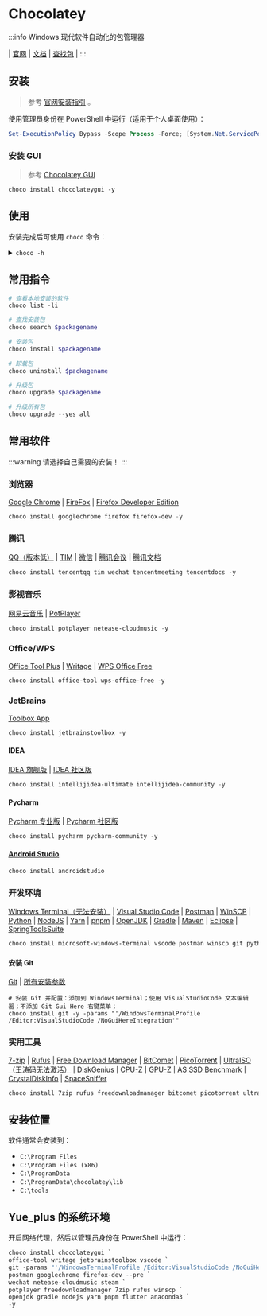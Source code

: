 # Chocolatey

:::info
Windows 现代软件自动化的包管理器

| [官网](https://chocolatey.org/)
| [文档](https://docs.chocolatey.org/en-us/)
| [查找包](https://community.chocolatey.org/packages)
|
:::

## 安装

> 参考 [官网安装指引](https://chocolatey.org/install) 。

使用管理员身份在 PowerShell 中运行（适用于个人桌面使用）：

```powershell
Set-ExecutionPolicy Bypass -Scope Process -Force; [System.Net.ServicePointManager]::SecurityProtocol = [System.Net.ServicePointManager]::SecurityProtocol -bor 3072; iex ((New-Object System.Net.WebClient).DownloadString('https://community.chocolatey.org/install.ps1'))
```

### 安装 GUI

> 参考 [Chocolatey GUI](https://docs.chocolatey.org/en-us/chocolatey-gui/setup/installation)

```shell
choco install chocolateygui -y
```

## 使用

安装完成后可使用 `choco` 命令：

<details>
<summary><code>choco -h</code></summary>

```text
PS C:\Users\Yue_plus> choco -h
This is a listing of all of the different things you can pass to choco.

DEPRECATION NOTICE

The shims `chocolatey`, `cinst`, `clist`, `cpush`, `cuninst` and `cup` are deprecated.
We recommend updating all scripts to use their full command equivalent as these will be
removed in v2.0.0 of Chocolatey.

Options and Switches

 -v, --version
     Version - Prints out the Chocolatey version. Available in 0.9.9+.

Commands

 * apikey - retrieves, saves or deletes an apikey for a particular source
 * config - Retrieve and configure config file settings
 * export - exports list of currently installed packages
 * feature - view and configure choco features
 * features - view and configure choco features (alias for feature)
 * find - searches remote or local packages (alias for search)
 * help - displays top level help information for choco
 * info - retrieves package information. Shorthand for choco search pkgname --exact --verbose
 * install - installs packages using configured sources
 * list - lists remote or local packages
 * new - creates template files for creating a new Chocolatey package
 * outdated - retrieves information about packages that are outdated. Similar to upgrade all --noop
 * pack - packages nuspec, scripts, and other Chocolatey package resources into a nupkg file
 * pin - suppress upgrades for a package
 * push - pushes a compiled nupkg to a source
 * search - searches remote or local packages
 * setapikey - retrieves, saves or deletes an apikey for a particular source (alias for apikey)
 * source - view and configure default sources
 * sources - view and configure default sources (alias for source)
 * template - get information about installed templates
 * templates - get information about installed templates (alias for template)
 * uninstall - uninstalls a package
 * unpackself - re-installs Chocolatey base files
 * upgrade - upgrades packages from various sources


Please run chocolatey with `choco command -help` for specific help on
 each command.

How To Pass Options / Switches

You can pass options and switches in the following ways:

 * Unless stated otherwise, an option/switch should only be passed one
   time. Otherwise you may find weird/non-supported behavior.
 * `-`, `/`, or `--` (one character switches should not use `--`)
 * **Option Bundling / Bundled Options**: One character switches can be
   bundled. e.g. `-d` (debug), `-f` (force), `-v` (verbose), and `-y`
   (confirm yes) can be bundled as `-dfvy`.
 * NOTE: If `debug` or `verbose` are bundled with local options
   (not the global ones above), some logging may not show up until after
   the local options are parsed.
 * **Use Equals**: You can also include or not include an equals sign
   `=` between options and values.
 * **Quote Values**: When you need to quote an entire argument, such as
   when using spaces, please use a combination of double quotes and
   apostrophes (`"'value'"`). In cmd.exe you can just use double quotes
   (`"value"`) but in powershell.exe you should use backticks
   (`` `"value`" ``) or apostrophes (`'value'`). Using the combination
   allows for both shells to work without issue, except for when the next
   section applies.
 * **Pass quotes in arguments**: When you need to pass quoted values to
   to something like a native installer, you are in for a world of fun. In
   cmd.exe you must pass it like this: `-ia "/yo=""Spaces spaces"""`. In
   PowerShell.exe, you must pass it like this: `-ia '/yo=""Spaces spaces""'`.
   No other combination will work. In PowerShell.exe if you are on version
   v3+, you can try `--%` before `-ia` to just pass the args through as is,
   which means it should not require any special workarounds.
 * **Periods in PowerShell**: If you need to pass a period as part of a
   value or a path, PowerShell doesn't always handle it well. Please
   quote those values using "Quote Values" section above.
 * Options and switches apply to all items passed, so if you are
   installing multiple packages, and you use `--version=1.0.0`, choco
   is going to look for and try to install version 1.0.0 of every
   package passed. So please split out multiple package calls when
   wanting to pass specific options.

Scripting / Integration - Best Practices / Style Guide

When writing scripts, such as PowerShell scripts passing options and
switches, there are some best practices to follow to ensure that you
don't run into issues later. This also applies to integrations that
are calling Chocolatey and parsing output. Chocolatey **uses**
PowerShell, but it is an exe, so it cannot return PowerShell objects.

Following these practices ensures both readability of your scripts AND
compatibility across different versions and editions of Chocolatey.
Following this guide will ensure your experience is not frustrating
based on choco not receiving things you think you are passing to it.

 * For consistency, always use `choco`, not `choco.exe`. Never use
   shortcut commands like `cinst` or `cup` (The shortcuts `cinst`
   and `cup` will be removed in v2.0.0).
 * Always have the command as the first argument to `choco`. e.g.
   `choco install`, where `install` is the command.
 * If there is a subcommand, ensure that is the second argument. e.g.
   `choco source list`, where `source` is the command and `list` is the
   subcommand.
 * Typically the subject comes next. If installing packages, the
   subject would be the package names, e.g. `choco install pkg1 pkg2`.
 * Never use 'nupkg' or point directly to a nupkg file UNLESS using
   'choco push'. Use the source folder instead, e.g. `choco install
   <package id> --source="'c:\folder\with\package'"` instead of
   `choco install DoNotDoThis.1.0.nupkg` or `choco install DoNotDoThis
    --source="'c:\folder\with\package\DoNotDoThis.1.0.nupkg'"`.
 * Switches and parameters are called simply options. Options come
   after the subject. e.g. `choco install pkg1 --debug --verbose`.
 * Never use the force option (`--force`/`-f`) in scripts (or really
   otherwise as a default mode of use). Force is an override on
   Chocolatey behavior. If you are wondering why Chocolatey isn't doing
   something like the documentation says it should, it's likely because
   you are using force. Stop.
 * Always use full option name. If the short option is `-n`, and the
   full option is `--name`, use `--name`. The only acceptable short
   option for use in scripts is `-y`. Find option names in help docs
   online or through `choco -?` /`choco [Command Name] -?`.
 * For scripts that are running automated, always use `-y`. Do note
   that even with `-y` passed, some things / state issues detected will
   temporarily stop for input - the key here is temporarily. They will
   continue without requiring any action after the temporary timeout
   (typically 30 seconds).
 * Full option names are prepended with two dashes, e.g. `--` or
   `--debug --verbose --ignore-proxy`.
 * When setting a value to an option, always put an equals (`=`)
   between the name and the setting, e.g. `--source="'local'"`.
 * When setting a value to an option, always surround the value
   properly with double quotes bookending apostrophes, e.g.
   `--source="'internal_server'"`.
 * If you are building PowerShell scripts, you can most likely just
   simply use apostrophes surrounding option values, e.g.
   `--source='internal_server'`.
 * Prefer upgrade to install in scripts. You can't `install` to a newer
   version of something, but you can `choco upgrade` which will do both
   upgrade or install (unless switched off explicitly).
 * If you are sharing the script with others, pass `--source` to be
   explicit about where the package is coming from. Use full link and
   not source name ('https://community.chocolatey.org/api/v2' versus
   'chocolatey').
 * If parsing output, you might want to use `--limit-output`/`-r` to
   get output in a more machine parseable format. NOTE: Not all
   commands handle return of information in an easily digestible
   output.
 * Use exit codes to determine status. Chocolatey exits with 0 when
   everything worked appropriately and other exits codes like 1 when
   things error. There are package specific exit codes that are
   recommended to be used and reboot indicating exit codes as well. To
   check exit code when using PowerShell, immediately call
   `$exitCode = $LASTEXITCODE` to get the value choco exited with.

Here's an example following bad practices (line breaks added for
 readability):

  `choco install pkg1 -y -params '/Option:Value /Option2:value with
   spaces' --c4b-option 'Yaass' --option-that-is-new 'dude upgrade'`

Now here is that example written with best practices (again line
 breaks added for readability - there are not line continuations
 for choco):

  `choco upgrade pkg1 -y --source="'https://community.chocolatey.org/api/v2'"
   --package-parameters="'/Option:Value /Option2:value with spaces'"
   --c4b-option="'Yaass'" --option-that-is-new="'dude upgrade'"`

Note the differences between the two:
 * Which is more self-documenting?
 * Which will allow for the newest version of something installed or
   upgraded to (which allows for more environmental consistency on
   packages and versions)?
 * Which may throw an error on a badly passed option?
 * Which will throw errors on unknown option values? See explanation
   below.

Chocolatey ignores options it doesn't understand, but it can only
 ignore option values if they are tied to the option with an
 equals sign ('='). Note those last two options in the examples above?
 If you roll off of a commercial edition or someone with older version
 attempts to run the badly crafted script `--c4b-option 'Yaass'
 --option-that-is-new 'dude upgrade'`, they are likely to see errors on
 'Yaass' and 'dude upgrade' because they are not explicitly tied to the
 option they are written after. Now compare that to the other script.
 Choco will ignore `--c4b-option="'Yaass'"` and
 `--option-that-is-new="'dude upgrade'"` as a whole when it doesn't
 register the options. This means that your script doesn't error.

Following these scripting best practices will ensure your scripts work
 everywhere they are used and with newer versions of Chocolatey.


Default Options and Switches

 -?, --help, -h
     Prints out the help menu.

 -d, --debug
     Debug - Show debug messaging.

 -v, --verbose
     Verbose - Show verbose messaging. Very verbose messaging, avoid using
       under normal circumstances.

     --trace
     Trace - Show trace messaging. Very, very verbose trace messaging. Avoid
       except when needing super low-level .NET Framework debugging. Available
       in 0.10.4+.

     --nocolor, --no-color
     No Color - Do not show colorization in logging output. This overrides
       the feature 'logWithoutColor', set to 'False'. Available in 0.10.9+.

     --acceptlicense, --accept-license
     AcceptLicense - Accept license dialogs automatically. Reserved for
       future use.

 -y, --yes, --confirm
     Confirm all prompts - Chooses affirmative answer instead of prompting.
       Implies --accept-license

 -f, --force
     Force - force the behavior. Do not use force during normal operation -
       it subverts some of the smart behavior for commands.

     --noop, --whatif, --what-if
     NoOp / WhatIf - Don't actually do anything.

 -r, --limitoutput, --limit-output
     LimitOutput - Limit the output to essential information

     --timeout, --execution-timeout=VALUE
     CommandExecutionTimeout (in seconds) - The time to allow a command to
       finish before timing out. Overrides the default execution timeout in the
       configuration of 2700 seconds. '0' for infinite starting in 0.10.4.

 -c, --cache, --cachelocation, --cache-location=VALUE
     CacheLocation - Location for download cache, defaults to %TEMP% or value
       in chocolatey.config file.

     --allowunofficial, --allow-unofficial, --allowunofficialbuild, --allow-unofficial-build
     AllowUnofficialBuild - When not using the official build you must set
       this flag for choco to continue.

     --failstderr, --failonstderr, --fail-on-stderr, --fail-on-standard-error, --fail-on-error-output
     FailOnStandardError - Fail on standard error output (stderr), typically
       received when running external commands during install providers. This
       overrides the feature failOnStandardError.

     --use-system-powershell
       instead of the built-in PowerShell host. Should only be used when
       internal host is failing. Available in 0.9.10+.

     --no-progress
     Do Not Show Progress - Do not show download progress percentages.
       Available in 0.10.4+.

     --proxy=VALUE
     Proxy Location - Explicit proxy location. Overrides the default proxy
       location of ''. Available for config settings in 0.9.9.9+, this CLI
       option available in 0.10.4+.

     --proxy-user=VALUE
     Proxy User Name - Explicit proxy user (optional). Requires explicit
       proxy (`--proxy` or config setting). Overrides the default proxy user of
       ''. Available for config settings in 0.9.9.9+, this CLI option available
       in 0.10.4+.

     --proxy-password=VALUE
     Proxy Password - Explicit proxy password (optional) to be used with
       username. Requires explicit proxy (`--proxy` or config setting) and user
       name.  Overrides the default proxy password (encrypted in settings if
       set). Available for config settings in 0.9.9.9+, this CLI option
       available in 0.10.4+.

     --proxy-bypass-list=VALUE
     ProxyBypassList - Comma separated list of regex locations to bypass on
       proxy. Requires explicit proxy (`--proxy` or config setting). Overrides
       the default proxy bypass list of ''. Available in 0.10.4+.

     --proxy-bypass-on-local
     Proxy Bypass On Local - Bypass proxy for local connections. Requires
       explicit proxy (`--proxy` or config setting). Overrides the default
       proxy bypass on local setting of 'True'. Available in 0.10.4+.

     --log-file=VALUE
     Log File to output to in addition to regular loggers. Available in 0.1-
       0.8+.

     --skipcompatibilitychecks, --skip-compatibility-checks
     SkipCompatibilityChecks - Prevent warnings being shown before and after
       command execution when a runtime compatibility problem is found between
       the version of Chocolatey and the Chocolatey Licensed Extension.
       Available in 1.1.0+
Chocolatey v1.2.0
```

</details>



## 常用指令

```powershell
# 查看本地安装的软件
choco list -li

# 查找安装包
choco search $packagename

# 安装包
choco install $packagename

# 卸载包
choco uninstall $packagename

# 升级包
choco upgrade $packagename

# 升级所有包
choco upgrade --yes all
```

## 常用软件

:::warning
请选择自己需要的安装！
:::

### 浏览器

  [Google Chrome](https://community.chocolatey.org/packages/GoogleChrome)
| [FireFox](https://community.chocolatey.org/packages/Firefox)
| [Firefox Developer Edition](https://community.chocolatey.org/packages/firefox-dev)

```powershell
choco install googlechrome firefox firefox-dev -y
```

### 腾讯

  [QQ（版本低）](https://community.chocolatey.org/packages/tencentqq)
| [TIM](https://community.chocolatey.org/packages/tim)
| [微信](https://community.chocolatey.org/packages/wechat)
| [腾讯会议](https://community.chocolatey.org/packages/tencentmeeting)
| [腾讯文档](https://community.chocolatey.org/packages/tencentdocs)

```powershell
choco install tencentqq tim wechat tencentmeeting tencentdocs -y
```

### 影视音乐

  [网易云音乐](https://community.chocolatey.org/packages/netease-cloudmusic)
| [PotPlayer](https://community.chocolatey.org/packages/potplayer)

```powershell
choco install potplayer netease-cloudmusic -y
```

### Office/WPS

  [Office Tool Plus](https://community.chocolatey.org/packages/office-tool)
| [Writage](https://community.chocolatey.org/packages/writage)
| [WPS Office Free](https://community.chocolatey.org/packages/wps-office-free)

```powershell
choco install office-tool wps-office-free -y
```

### JetBrains

[Toolbox App](https://community.chocolatey.org/packages/jetbrainstoolbox)

```powershell
choco install jetbrainstoolbox -y
```

#### IDEA

  [IDEA 旗舰版](https://community.chocolatey.org/packages/intellijidea-ultimate)
| [IDEA 社区版](https://community.chocolatey.org/packages/intellijidea-community)

```powershell
choco install intellijidea-ultimate intellijidea-community -y
```

#### Pycharm

  [Pycharm 专业版](https://community.chocolatey.org/packages/Pycharm)
| [Pycharm 社区版](https://community.chocolatey.org/packages/PyCharm-community)

```powershell
choco install pycharm pycharm-community -y
```

#### [Android Studio](https://community.chocolatey.org/packages/AndroidStudio)

```powershell
choco install androidstudio
```

### 开发环境

  [Windows Terminal（无法安装）](https://community.chocolatey.org/packages/microsoft-windows-terminal)
| [Visual Studio Code](https://community.chocolatey.org/packages/vscode)
| [Postman](https://community.chocolatey.org/packages/postman)
| [WinSCP](https://community.chocolatey.org/packages/winscp)
| [Python](https://community.chocolatey.org/packages/python)
| [NodeJS](https://community.chocolatey.org/packages/nodejs)
| [Yarn](https://community.chocolatey.org/packages/yarn)
| [pnpm](https://community.chocolatey.org/packages/pnpm)
| [OpenJDK](https://community.chocolatey.org/packages/openjdk)
| [Gradle](https://community.chocolatey.org/packages/gradle)
| [Maven](https://community.chocolatey.org/packages/maven)
| [Eclipse](https://community.chocolatey.org/packages/eclipse)
| [SpringToolsSuite](https://community.chocolatey.org/packages/SpringToolSuite)

```powershell
choco install microsoft-windows-terminal vscode postman winscp git python nodejs yarn pnpm openjdk gradle maven eclipse springtoolsuite -y
```

#### 安装 Git

  [Git](https://community.chocolatey.org/packages/git)
| [所有安装参数](https://github.com/chocolatey-community/chocolatey-packages/blob/master/automatic/git.install/ARGUMENTS.md)


```shell
# 安装 Git 并配置：添加到 WindowsTerminal；使用 VisualStudioCode 文本编辑器；不添加 Git Gui Here 右键菜单； 
choco install git -y -params "'/WindowsTerminalProfile /Editor:VisualStudioCode /NoGuiHereIntegration'"
```

### 实用工具

  [7-zip](https://community.chocolatey.org/packages/7zip)
| [Rufus](https://community.chocolatey.org/packages/rufus)
| [Free Download Manager](https://community.chocolatey.org/packages/FreeDownloadManager)
| [BitComet](https://community.chocolatey.org/packages/bitcomet)
| [PicoTorrent](https://community.chocolatey.org/packages/picotorrent)
| [UltraISO（王涛码无法激活）](https://community.chocolatey.org/packages/ultraiso)
| [DiskGenius](https://community.chocolatey.org/packages/diskgenius)
| [CPU-Z](https://community.chocolatey.org/packages/cpu-z)
| [GPU-Z](https://community.chocolatey.org/packages/gpu-z)
| [AS SSD Benchmark](https://community.chocolatey.org/packages/as-ssd)
| [CrystalDiskInfo](https://community.chocolatey.org/packages/crystaldiskinfo)
| [SpaceSniffer](https://community.chocolatey.org/packages/spacesniffer)

```powershell
choco install 7zip rufus freedownloadmanager bitcomet picotorrent ultraiso diskgenius cpu-z gpu-z as-ssd crystaldiskinfo spacesniffer -y
```

## 安装位置

软件通常会安装到：

* `C:\Program Files`
* `C:\Program Files (x86)`
* `C:\ProgramData`
* `C:\ProgramData\chocolatey\lib`
* `C:\tools`

## Yue_plus 的系统环境

开启网络代理，然后以管理员身份在 PowerShell 中运行：

```powershell
choco install chocolateygui `
office-tool writage jetbrainstoolbox vscode `
git -params "'/WindowsTerminalProfile /Editor:VisualStudioCode /NoGuiHereIntegration'" `
postman googlechrome firefox-dev --pre `
wechat netease-cloudmusic steam `
potplayer freedownloadmanager 7zip rufus winscp `
openjdk gradle nodejs yarn pnpm flutter anaconda3 `
-y
```
